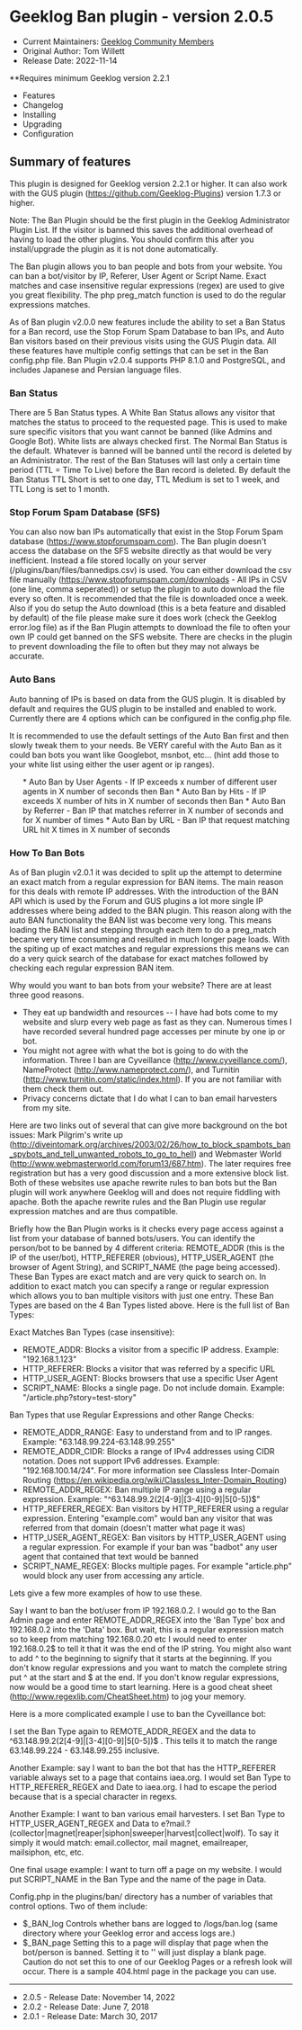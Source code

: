 # Geeklog Ban plugin - version 2.0.5

* Current Maintainers: [Geeklog Community Members](https://github.com/orgs/Geeklog-Plugins/people)
* Original Author: Tom Willett
* Release Date: 2022-11-14

**Requires minimum Geeklog version 2.2.1

* Features
* Changelog
* Installing
* Upgrading
* Configuration

## Summary of features
This plugin is designed for Geeklog version 2.2.1 or higher. It can also work with the GUS plugin (https://github.com/Geeklog-Plugins) version 1.7.3 or higher.

Note: The Ban Plugin should be the first plugin in the Geeklog Administrator Plugin List. If the visitor is banned this saves the additional overhead of having to load the other plugins. You should confirm this after you install/upgrade the plugin as it is not done automatically.

The Ban plugin allows you to ban people and bots from your website.  You can ban a bot/visitor by IP, Referer, User Agent or Script Name.  Exact matches and case insensitive regular expressions (regex) are used to give you great flexibility.  The php preg_match function is used to do the regular expressions matches.

As of Ban plugin v2.0.0 new features include the ability to set a Ban Status for a Ban record, use the Stop Forum Spam Database to ban IPs, and Auto Ban visitors based on their previous visits using the GUS Plugin data. All these features have multiple config settings that can be set in the Ban config.php file.
Ban Plugin v2.0.4 supports PHP 8.1.0 and PostgreSQL, and includes Japanese and Persian language files.

### Ban Status

There are 5 Ban Status types. A White Ban Status allows any visitor that matches the status to proceed to the requested page. This is used to make sure specific visitors that you want cannot be banned (like Admins and Google Bot). White lists are always checked first. The Normal Ban Status is the default. Whatever is banned will be banned until the record is deleted by an Administrator. The rest of the  Ban Statuses will last only a certain time period (TTL = Time To Live) before the Ban record is deleted. By default the Ban Status TTL Short is set to one day, TTL Medium is set to 1 week, and TTL Long is set to 1 month.

### Stop Forum Spam Database (SFS)
You can also now ban IPs automatically that exist in the Stop Forum Spam database (https://www.stopforumspam.com). The Ban plugin doesn't access the database on the SFS website directly as that would be very inefficient. Instead a file stored locally on your server (/plugins/ban/files/bannedips.csv) is used. You can either download the csv file manually (https://www.stopforumspam.com/downloads - All IPs in CSV (one line, comma seperated)) or setup the plugin to auto download the file every so often. It is recommended that the file is downloaded once a week. Also if you do setup the Auto download (this is a beta feature and disabled by default) of the file please make sure it does work (check the Geeklog error.log file) as if the Ban Plugin attempts to download the file to often your own IP could get banned on the SFS website. There are checks in the plugin to prevent downloading the file to often but they may not always be accurate.

### Auto Bans
Auto banning of IPs is based on data from the GUS plugin. It is disabled by default and requires the GUS plugin to be installed and enabled to work. Currently there are 4 options which can be configured in the config.php file. 

It is recommended to use the default settings of the Auto Ban first and then slowly tweak them to your needs. Be VERY careful with the Auto Ban as it could ban bots you want like Googlebot, msnbot, etc... (hint add those to your white list using either the user agent or ip ranges).

<ol>
* Auto Ban by User Agents -  If IP exceeds x number of different user agents in X number of seconds then Ban
* Auto Ban by Hits -  If IP exceeds X number of hits in X number of seconds then Ban
* Auto Ban by Referrer -  Ban IP that matches referrer in X number of seconds and for X number of times
* Auto Ban by URL - Ban IP that request matching URL hit X times in X number of seconds
</ol>

### How To Ban Bots

As of Ban plugin v2.0.1 it was decided to split up the attempt to determine an exact match from a regular expression for BAN items. The main reason for this deals with remote IP addresses. With the introduction of the BAN API which is used by the Forum and GUS plugins a lot more single IP addresses where being added to the BAN plugin. This reason along with the auto BAN functionality the BAN list was become very long. This means loading the BAN list and stepping through each item to do a preg_match became very time consuming and resulted in much longer page loads. With the spiting up of exact matches and regular expressions this means we can do a very quick search of the database for exact matches followed by checking each regular expression BAN item.

Why would you want to ban bots from your website?  There are at least three good reasons.

* They eat up bandwidth and resources -- I have had bots come to my website and slurp every web page as fast as they can.  Numerous times I have recorded several hundred page accesses per minute by one ip or bot.
* You might not agree with what the bot is going to do with the information.  Three I ban are Cyveillance (http://www.cyveillance.com/), NameProtect (http://www.nameprotect.com/), and Turnitin (http://www.turnitin.com/static/index.html).  If you are not familiar with them check them out.
* Privacy concerns dictate that I do what I can to ban email harvesters from my site.

Here are two links out of several that can give more background on the bot issues: Mark Pilgrim's write up (http://diveintomark.org/archives/2003/02/26/how_to_block_spambots_ban_spybots_and_tell_unwanted_robots_to_go_to_hell) and Webmaster World (http://www.webmasterworld.com/forum13/687.htm).  The later requires free registration but has a very good discussion and a more extensive block list.  Both of these websites use apache rewrite rules to ban bots but the Ban plugin will work anywhere Geeklog will and does not require fiddling with apache.  Both the apache rewrite rules and the Ban Plugin use regular expression matches and are thus compatible.

Briefly how the Ban Plugin works is it checks every page access against a list from your database of banned bots/users.  You can identify the person/bot to be banned by 4 different criteria: REMOTE_ADDR (this is the IP of the user/bot), HTTP_REFERER (obvious), HTTP_USER_AGENT (the browser of Agent String), and SCRIPT_NAME (the page being accessed).  These Ban Types are exact match and are very quick to search on. In addition to exact match you can specify a range or regular expression which allows you to ban multiple visitors with just one entry. These Ban Types are based on the 4 Ban Types listed above. Here is the full list of Ban Types:

Exact Matches Ban Types (case insensitive):

* REMOTE_ADDR: Blocks a visitor from a specific IP address. Example: "192.168.1.123"
* HTTP_REFERER: Blocks a visitor that was referred by a specific URL
* HTTP_USER_AGENT: Blocks browsers that use a specific User Agent
* SCRIPT_NAME: Blocks a single page. Do not include domain. Example: "/article.php?story=test-story"

Ban Types that use Regular Expressions and other Range Checks:

* REMOTE_ADDR_RANGE: Easy to understand from and to IP ranges. Example: "63.148.99.224-63.148.99.255"
* REMOTE_ADDR_CIDR: Blocks a range of IPv4 addresses using CIDR notation. Does not support IPv6 addresses. Example: "192.168.100.14/24". For more information see Classless Inter-Domain Routing (https://en.wikipedia.org/wiki/Classless_Inter-Domain_Routing)
* REMOTE_ADDR_REGEX: Ban multiple IP range using a regular expression. Example: "^63\.148\.99\.2(2[4-9]|[3-4][0-9]|5[0-5])$"
* HTTP_REFERER_REGEX:  Ban visitors by HTTP_REFERER using a regular expression. Entering "example\.com" would ban any visitor that was referred from that domain (doesn't matter what page it was) 
* HTTP_USER_AGENT_REGEX: Ban visitors by HTTP_USER_AGENT using a regular expression. For example if your ban was "badbot" any user agent that contained that text would be banned
* SCRIPT_NAME_REGEX: Blocks multiple pages. For example "article.php" would block any user from accessing any article.

Lets give a few more examples of how to use these.

Say I want to ban the bot/user from IP 192.168.0.2.  I would go to the Ban Admin page and enter REMOTE_ADDR_REGEX into the 'Ban Type' box and 192.168.0.2 into the 'Data' box.  But wait, this is a regular expression match so to keep from matching 192.168.0.20 etc I would need to enter 192.168.0.2$ to tell it that it was the end of the  IP string.  You might also want to add ^ to the beginning to signify that it starts at the beginning.  If you don't know regular expressions and you want to match the complete string put ^ at the start and $ at the end.  If you don't know regular expressions, now would be a good time to start learning. Here is a good cheat sheet (http://www.regexlib.com/CheatSheet.htm) to jog your memory.

Here is a more complicated example I use to ban the Cyveillance bot:

I set the Ban Type again to REMOTE_ADDR_REGEX and the data to ^63\.148\.99\.2(2[4-9]|[3-4][0-9]|5[0-5])$ . This tells it to match the range 63.148.99.224 - 63.148.99.255 inclusive.

Another Example: say I want to ban the bot that has the HTTP_REFERER variable always set to a page that contains iaea.org.  I would set Ban Type to HTTP_REFERER_REGEX and Date to iaea\.org.  I had to escape the period because that is a special character in regexs.

Another Example: I want to ban various email harvesters.  I set Ban Type to HTTP_USER_AGENT_REGEX and Data to e?mail.?(collector|magnet|reaper|siphon|sweeper|harvest|collect|wolf). To say it simply it would match: email.collector, mail magnet, emailreaper, mailsiphon, etc, etc.

One final usage example:  I want to turn off a page on my website.  I would put SCRIPT_NAME in the Ban Type and the name of the page in Data.

Config.php in the plugins/ban/ directory has a number of variables that control options. Two of them include:

* $_BAN_log Controls whether bans are logged to <geeklog>/logs/ban.log (same directory where your Geeklog error and access logs are.)
* $_BAN_page Setting this to a page will display that page when the bot/person is banned.  Setting it to '' will just display a blank page.  Caution do not set this to one of our Geeklog Pages or a refresh look will occur.  There is a sample 404.html page in the package you can use.


-----
* 2.0.5 - Release Date: November 14, 2022
* 2.0.2 - Release Date: June 7, 2018
* 2.0.1 - Release Date: March 30, 2017

